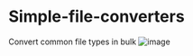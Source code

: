 # Simple-file-converters
Convert common file types in bulk
![image](https://user-images.githubusercontent.com/72512054/178138781-afd6f8be-c7b6-4405-b46d-0ea0d63a8397.png)
